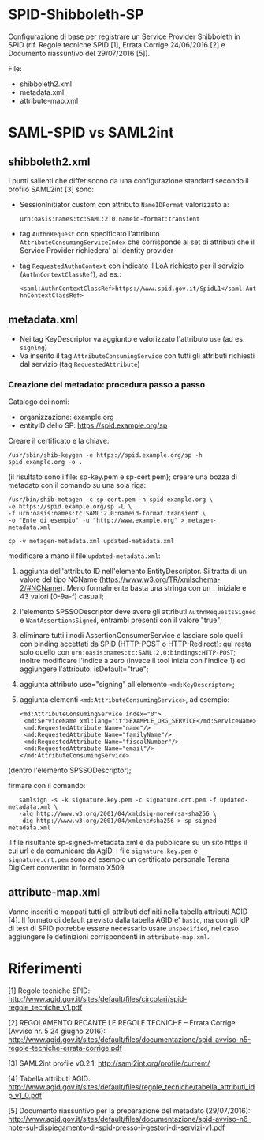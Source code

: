 # SPID-Shibboleth-SP

Configurazione di base per registrare un Service Provider Shibboleth in SPID (rif. Regole tecniche SPID [1], Errata 
Corrige 24/06/2016 [2] e Documento riassuntivo del 29/07/2016 [5]).

File:
* shibboleth2.xml
* metadata.xml
* attribute-map.xml

# SAML-SPID vs SAML2int

## shibboleth2.xml

I punti salienti che differiscono da una configurazione standard secondo il profilo SAML2int [3] sono:
* SessionInitiator custom con attributo `NameIDFormat` valorizzato a:

  `urn:oasis:names:tc:SAML:2.0:nameid-format:transient`

* tag `AuthnRequest` con specificato l'attributo `AttributeConsumingServiceIndex` che corrisponde al set di attributi che il Service Provider richiedera' al Identity provider

* tag `RequestedAuthnContext` con indicato il LoA richiesto per il servizio (`AuthnContextClassRef`), ad es.:

  `<saml:AuthnContextClassRef>https://www.spid.gov.it/SpidL1</saml:AuthnContextClassRef>`

## metadata.xml

* Nei tag KeyDescriptor va aggiunto e valorizzato l'attributo `use` (ad es. `signing`)
* Va inserito il tag `AttributeConsumingService` con tutti gli attributi richiesti dal servizio (tag `RequestedAttribute`)

### Creazione del metadato: procedura passo a passo

Catalogo dei nomi:
* organizzazione: example.org
* entityID dello SP: https://spid.example.org/sp

Creare il certificato e la chiave:

    /usr/sbin/shib-keygen -e https://spid.example.org/sp -h spid.example.org -o .
    
(il risultato sono i file: sp-key.pem e sp-cert.pem); creare una bozza di
metadato con il comando su una sola riga:

    /usr/bin/shib-metagen -c sp-cert.pem -h spid.example.org \
    -e https://spid.example.org/sp -L \
    -f urn:oasis:names:tc:SAML:2.0:nameid-format:transient \
    -o "Ente di esempio" -u "http://www.example.org" > metagen-metadata.xml
    
    cp -v metagen-metadata.xml updated-metadata.xml
    
modificare a mano il file `updated-metadata.xml`:
    
1) aggiunta dell'attributo ID nell'elemento EntityDescriptor. Si tratta di un
valore del tipo NCName (https://www.w3.org/TR/xmlschema-2/#NCName). Meno 
formalmente basta una stringa con un _ iniziale e 43 valori [0-9a-f] casuali;
2) l'elemento SPSSODescriptor deve avere gli attributi 
`AuthnRequestsSigned` e `WantAssertionsSigned`, entrambi presenti con il
valore "true";
3) eliminare tutti i nodi AssertionConsumerService e lasciare solo quelli con
binding accettati da SPID (HTTP-POST o HTTP-Redirect): qui resta solo quello con 
`urn:oasis:names:tc:SAML:2.0:bindings:HTTP-POST`; inoltre modificare l'indice 
a zero (invece il tool inizia con l'indice 1) ed aggiungere l'attributo:
isDefault="true";
4) aggiunta attributo use="signing" all'elemento `<md:KeyDescriptor>`;
5) aggiunta elementi `<md:AttributeConsumingService>`, ad esempio:

       <md:AttributeConsumingService index="0">
        <md:ServiceName xml:lang="it">EXAMPLE_ORG_SERVICE</md:ServiceName>
        <md:RequestedAttribute Name="name"/>
        <md:RequestedAttribute Name="familyName"/>
        <md:RequestedAttribute Name="fiscalNumber"/>
        <md:RequestedAttribute Name="email"/>
       </md:AttributeConsumingService>

  (dentro l'elemento SPSSODescriptor);

firmare con il comando:

       samlsign -s -k signature.key.pem -c signature.crt.pem -f updated-metadata.xml \ 
       -alg http://www.w3.org/2001/04/xmldsig-more#rsa-sha256 \
       -dig http://www.w3.org/2001/04/xmlenc#sha256 > sp-signed-metadata.xml
       
il file risultante sp-signed-metadata.xml è da pubblicare su un sito https 
il cui url è da comunicare da AgID.
I file `signature.key.pem` e `signature.crt.pem` sono ad esempio un 
certificato personale Terena DigiCert convertito in formato X509.

## attribute-map.xml

Vanno inseriti e mappati tutti gli attributi definiti nella tabella attributi AGID [4]. Il formato di default previsto dalla tabella AGID e' `basic`, ma con gli IdP di test di SPID potrebbe essere necessario usare `unspecified`, nel caso aggiungere le definizioni corrispondenti in `attribute-map.xml`.
 
# Riferimenti
[1] Regole tecniche SPID: http://www.agid.gov.it/sites/default/files/circolari/spid-regole_tecniche_v1.pdf

[2] REGOLAMENTO RECANTE LE REGOLE TECNICHE – Errata Corrige (Avviso nr. 5 24 giugno 2016): http://www.agid.gov.it/sites/default/files/documentazione/spid-avviso-n5-regole-tecniche-errata-corrige.pdf

[3] SAML2int profile v0.2.1: http://saml2int.org/profile/current/

[4] Tabella attributi AGID: http://www.agid.gov.it/sites/default/files/regole_tecniche/tabella_attributi_idp_v1_0.pdf

[5] Documento riassuntivo per la preparazione del metadato (29/07/2016): http://www.agid.gov.it/sites/default/files/documentazione/spid-avviso-n6-note-sul-dispiegamento-di-spid-presso-i-gestori-di-servizi-v1.pdf